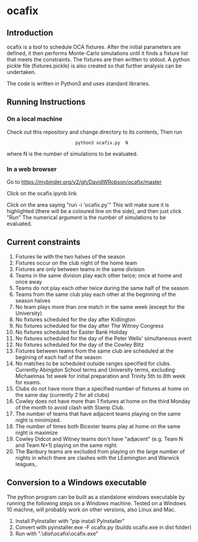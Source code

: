 # ocafix

## Introduction

ocafix is a tool to schedule OCA fixtures.  After the initial parameters are defined, it then performs
Monte-Carlo simulations until it finds a fixture list that meets the constraints.  The fixtures are
then written to stdout.  A python pickle file (fixtures.pickle) is also created so that further analysis
can be undertaken.

The code is written in Python3 and uses standard libraries.

## Running Instructions

### On a local machine

Check out this repository and change directory to its contents,  Then run

                              python3 ocafix.py  N
                              
where N is the number of simulations to be evaluated.

### In a web browser

Go to https://mybinder.org/v2/gh/DavidWRobson/ocafix/master

Click on the ocafix.ipynb link

Click on the area saying "run -i 'ocafix.py'"  This will make sure it is highlighted (there will be a coloured line on the side), and then just click "Run"  The numerical argument is the number of simulations to be evaluated.

## Current constraints

1. Fixtures lie with the two halves of the season
2. Fixtures occur on the club night of the home team
3. Fixtures are only between teams in the same division
4. Teams in the same division play each other twice; once at home and once away
5. Teams do not play each other twice during the same half of the season
6. Teams from the same club play each other at the beginning of the season halves
7. No team plays more than one match in the same week (except for the University)
8. No fixtures scheduled for the day after Kidlington
9. No fixtures scheduled for the day after The Witney Congress
9. No fixtures scheduled for Easter Bank Holiday
10. No fixtures scheduled for the day of the Peter Wells' simultaneous event
11. No fixtures scheduled for the day of the Cowley Blitz
12. Fixtures between teams from the same club are scheduled at the begining of each half of the season
13. No matches to be scheduled outside ranges specified for clubs. Currently Abingdon School terms and University terms, excluding Michaelmas 1st week for initial preparation and Trinity 5th to 8th week for exams.
14. Clubs do not have more than a specified number of fixtures at home on the same day (currently 2 for all clubs)
15. Cowley does not have more than 1 fixtures at home on the third Monday of the month to avoid clash with Stamp Club.
16. The number of teams that have adjacent teams playing on the same night is minimized.
17. The number of times both Bicester teams play at home on the same night is maximize
18. Cowley Didcot and Witney teams don't have "adjacent" (e.g. Team N and Team N+1) playing on the same night.
19. The Banbury teams are excluded from playing on the large number of nights in which there are clashes with the LEamington and Warwick leagues,.

## Conversion to a Windows executable

The python program can be built as a standalone windows executable by running the following steps on a Windows machine.  Tested on a Windows 10 machne, will probably work on other versions, also Linux and Mac.

1.  Install PyInstaller with "pip install PyInstaller"
2.  Convert with pyinstaller.exe -F ocafix.py   (builds ocafix.exe in dist folder)
3.  Run with ".\dist\ocafix\ocafix.exe"
